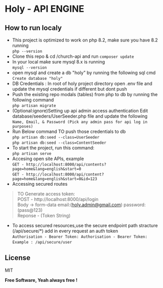 # Holy - API ENGINE
## How to run localy

- This project is optimized to work on php 8.2, make sure you have 8.2 running   
```php --version```
- Clone this repo & cd /church-api and run
  ```composer update``` 
- In your local make sure mysql 8.x is running   
```mysql --version```
- open mysql and create a db "holy" by running the following sql cmd  
  ```Create database "holy"```
- DB Credentials : In root of holy project directory open .env file and update the mysql credentials if different but dont push
- Push the existing repo modals (tables) from php to db by running the following command    
  ```php artisan migrate```
- (Optional:ignore)Setting up api admin access authentication Edit database/seeders/UserSeeder.php file and update the following  
  ```Name, Email, & Password (Pick any admin pass for api log in purposes) ```
- Run Below command TO push those credentials to db   
```php artisan db:seed --class=UserSeeder```   
   ```php artisan db:seed --class=ContentSeeder```
- To start the project, run this command:   
 ```php artisan serve```
- Accesing open site APIs, example   
 ```GET - http://localhost:8000/api/contents?page=home&lang=english&start=0```  
 ```GET - http://localhost:8000/api/content?page=home&lang=english&start=0&id=123```
- Accessing secured routes  
> TO Generate access token:   
>POST - http://localhost:8000/api/login   
>Body -> form-data email:(holy.admin@gmail.com) password:(pass@123)  
>Reponse - (Token String) 
- To access secured resources,use the secure endpoint path stracture (/api/secure/*) add in every request an auth token   
```Authorisation - Bearer Token: Authorisation - Bearer Token:```  
```Example : /api/secure/user```

## License

MIT

**Free Software, Yeah always free !**

